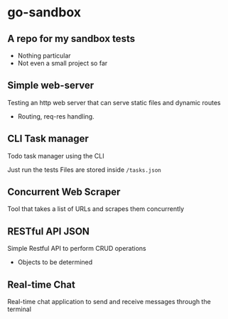 # go-sandbox

## A repo for my sandbox tests

- Nothing particular
- Not even a small project so far

## Simple web-server

Testing an http web server that can serve static files and dynamic routes

- Routing, req-res handling.

## CLI Task manager

Todo task manager using the CLI

Just run the tests
Files are stored inside `/tasks.json`

## Concurrent Web Scraper

Tool that takes a list of URLs and scrapes them concurrently

## RESTful API JSON

Simple Restful API to perform CRUD operations

- Objects to be determined

## Real-time Chat

Real-time chat application to send and receive messages through the terminal
